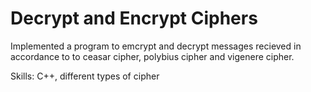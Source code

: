 # Decrypt and Encrypt Ciphers

Implemented a program to emcrypt and decrypt messages recieved in accordance to to ceasar cipher, polybius cipher and vigenere cipher.

Skills: C++, different types of cipher
